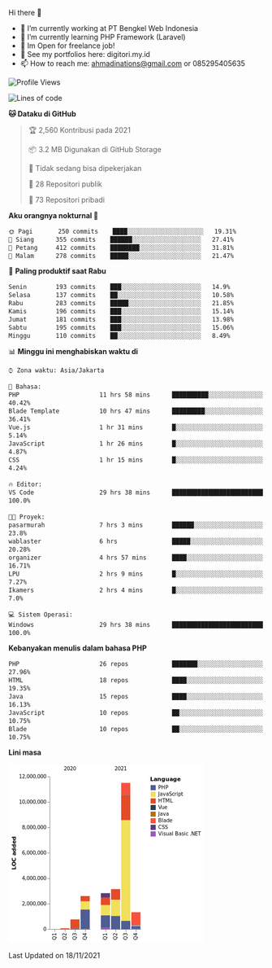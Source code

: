 Hi there 👋

- 🔭 I’m currently working at PT Bengkel Web Indonesia
- 🌱 I’m currently learning PHP Framework (Laravel)
- 📂 Im Open for freelance job!
- 🧷 See my portfolios here: digitori.my.id
- 📫 How to reach me: ahmadinations@gmail.com or 085295405635


<!--START_SECTION:waka-->
![Profile Views](http://img.shields.io/badge/Profil%20dilihat-3-blue)

![Lines of code](https://img.shields.io/badge/Sejak%20Hello%20World%20aku%20telah%20menulis-22.3%20million%20baris%20kode-blue)

**🐱 Dataku di GitHub** 

> 🏆 2,560 Kontribusi pada 2021
 > 
> 📦 3.2 MB Digunakan di GitHub Storage 
 > 
> 🚫 Tidak sedang bisa dipekerjakan
 > 
> 📜 28 Repositori publik 
 > 
> 🔑 73 Repositori pribadi  
 > 
**Aku orangnya nokturnal 🦉** 

```text
🌞 Pagi       250 commits    ████░░░░░░░░░░░░░░░░░░░░░   19.31% 
🌆 Siang      355 commits    ██████░░░░░░░░░░░░░░░░░░░   27.41% 
🌃 Petang     412 commits    ████████░░░░░░░░░░░░░░░░░   31.81% 
🌙 Malam      278 commits    █████░░░░░░░░░░░░░░░░░░░░   21.47%

```
📅 **Paling produktif saat Rabu** 

```text
Senin        193 commits    ███░░░░░░░░░░░░░░░░░░░░░░   14.9% 
Selasa       137 commits    ██░░░░░░░░░░░░░░░░░░░░░░░   10.58% 
Rabu         283 commits    █████░░░░░░░░░░░░░░░░░░░░   21.85% 
Kamis        196 commits    ███░░░░░░░░░░░░░░░░░░░░░░   15.14% 
Jumat        181 commits    ███░░░░░░░░░░░░░░░░░░░░░░   13.98% 
Sabtu        195 commits    ███░░░░░░░░░░░░░░░░░░░░░░   15.06% 
Minggu       110 commits    ██░░░░░░░░░░░░░░░░░░░░░░░   8.49%

```


📊 **Minggu ini menghabiskan waktu di** 

```text
⌚︎ Zona waktu: Asia/Jakarta

💬 Bahasa: 
PHP                      11 hrs 58 mins      ██████████░░░░░░░░░░░░░░░   40.42% 
Blade Template           10 hrs 47 mins      █████████░░░░░░░░░░░░░░░░   36.41% 
Vue.js                   1 hr 31 mins        █░░░░░░░░░░░░░░░░░░░░░░░░   5.14% 
JavaScript               1 hr 26 mins        █░░░░░░░░░░░░░░░░░░░░░░░░   4.87% 
CSS                      1 hr 15 mins        █░░░░░░░░░░░░░░░░░░░░░░░░   4.24%

🔥 Editor: 
VS Code                  29 hrs 38 mins      █████████████████████████   100.0%

🐱‍💻 Proyek: 
pasarmurah               7 hrs 3 mins        ██████░░░░░░░░░░░░░░░░░░░   23.8% 
wablaster                6 hrs               █████░░░░░░░░░░░░░░░░░░░░   20.28% 
organizer                4 hrs 57 mins       ████░░░░░░░░░░░░░░░░░░░░░   16.71% 
LPU                      2 hrs 9 mins        █░░░░░░░░░░░░░░░░░░░░░░░░   7.27% 
Ikamers                  2 hrs 4 mins        █░░░░░░░░░░░░░░░░░░░░░░░░   7.0%

💻 Sistem Operasi: 
Windows                  29 hrs 38 mins      █████████████████████████   100.0%

```

**Kebanyakan menulis dalam bahasa PHP** 

```text
PHP                      26 repos            ███████░░░░░░░░░░░░░░░░░░   27.96% 
HTML                     18 repos            ████░░░░░░░░░░░░░░░░░░░░░   19.35% 
Java                     15 repos            ████░░░░░░░░░░░░░░░░░░░░░   16.13% 
JavaScript               10 repos            ██░░░░░░░░░░░░░░░░░░░░░░░   10.75% 
Blade                    10 repos            ██░░░░░░░░░░░░░░░░░░░░░░░   10.75%

```


**Lini masa**

![Chart not found](https://raw.githubusercontent.com/MuhamadAhmadin/MuhamadAhmadin/master/charts/bar_graph.png) 


 Last Updated on 18/11/2021
<!--END_SECTION:waka-->
